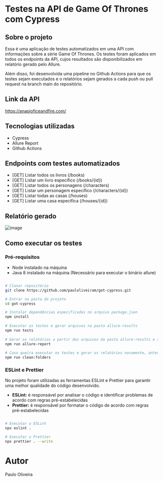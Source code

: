 # Testes na API de Game Of Thrones com Cypress

## Sobre o projeto

Essa é uma aplicação de testes automatizados em uma API com informações sobre a série Game Of Thrones. Os testes foram aplicados em todos os endpoints da API, cujos resultados são disponibilizados em relatório gerado pelo Allure. 

Além disso, foi desenvolvida uma pipeline no Github Actions para que os testes sejam executados e o relatórios sejam gerados a cada push ou pull request na branch main do repositório.

## Link da API
https://anapioficeandfire.com/

## Tecnologias utilizadas
- Cypress
- Allure Report
- Github Actions

## Endpoints com testes automatizados

- [GET] Listar todos os livros (/books)
- [GET] Listar um livro específico (/books/{id})
- [GET] Listar todos os personagens (/characters)
- [GET] Listar um personagem específico (/characters/{id})
- [GET] Listar todas as casas (/houses)
- [GET] Listar uma casa específica (/houses/{id})

## Relatório gerado
![image](https://github.com/pauloliveiram/got-cypress/assets/39312072/7c297153-4b66-4772-aa39-d07263411f63)

## Como executar os testes

### Pré-requisitos

- Node instalado na máquina
- Java 8 instalado na máquina (Necessário para executar o binário allure)

```bash

# Clonar repositório
git clone https://github.com/pauloliveiram/got-cypress.git

# Entrar na pasta do projeto
cd got-cypress

# Instalar dependências especificadas no arquivo package.json 
npm install
	
# Executar os testes e gerar arquivos na pasta allure-results
npm run tests
					
# Gerar os relatórios a partir dos arquivos da pasta allure-results e abrir o browser com os relatórios
npm run allure-report
								
# Caso queira executar os testes e gerar os relatórios novamente, antes é necessário limpar a pasta allure-results com o seguinte comando:
npm run clean:folders					
```

 ### ESLint e Prettier
No projeto foram utilizadas as ferramentas ESLint e Prettier para garantir uma melhor qualidade do código desenvolvido. 
- **ESLint:** é responsável por analisar o código e identificar problemas de acordo com regras pré-estabelecidas
- **Prettier:** é responsável por formatar o código de acordo com regras pré-estabelecidas

```bash

# Executar o ESLint
npx eslint .

# Executar o Prettier
npx prettier . --write
```

# Autor
Paulo Oliveira
